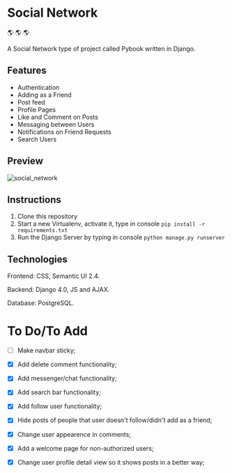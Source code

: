 # Social Network

:earth_americas: :earth_americas: :earth_americas:

A Social Network type of project called Pybook written in Django.

## Features

- Authentication
- Adding as a Friend
- Post feed
- Profile Pages
- Like and Comment on Posts
- Messaging between Users
- Notifications on Friend Requests
- Search Users

## Preview

![social_network](https://user-images.githubusercontent.com/86254474/175503144-70b07513-1a24-400a-80ce-bd8669167660.png)

## Instructions

1. Clone this repository
2. Start a new Virtualenv, activate it, type in console `pip install -r requirements.txt`
3. Run the Django Server by typing in console `python manage.py runserver`

## Technologies

Frontend: CSS, Semantic UI 2.4.

Backend: Django 4.0, JS and AJAX.

Database: PostgreSQL.

# To Do/To Add

- [ ]  Make navbar sticky;

- [x]  Add delete comment functionality; 

- [x]  Add messenger/chat functionality;

- [x]  Add search bar functionality;

- [x]  Add follow user functionality;

- [x]  Hide posts of people that user doesn't follow/didn't add as a friend;

- [x]  Change user appearence in comments;

- [x]  Add a welcome page for non-authorized users;

- [x]  Change user profile detail view so it shows posts in a better way;
